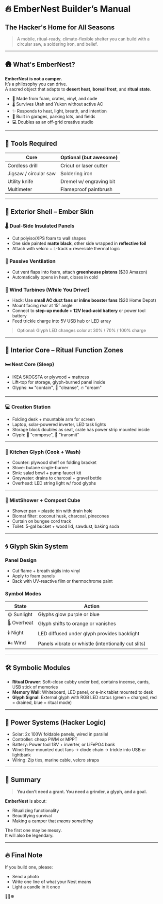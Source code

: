 # 🔥 EmberNest Builder’s Manual  
## The Hacker's Home for All Seasons

> A mobile, ritual-ready, climate-flexible shelter you can build with a circular saw, a soldering iron, and belief.

---

## 🛖 What's EmberNest?

**EmberNest is not a camper.**  
It’s a philosophy you can drive.  
A sacred object that adapts to **desert heat**, **boreal frost**, and **ritual state**.

- 🧱 Made from foam, crates, vinyl, and code  
- 🌡️ Survives Utah and Yukon without active AC  
- ✨ Responds to heat, light, breath, and intention  
- 🔧 Built in garages, parking lots, and fields  
- 💻 Doubles as an off-grid creative studio

---

## 🧰 Tools Required

| Core | Optional (but awesome) |
|------|------------------------|
| Cordless drill | Cricut or laser cutter |
| Jigsaw / circular saw | Soldering iron |
| Utility knife | Dremel w/ engraving bit |
| Multimeter | Flameproof paintbrush |

---

## 🧱 Exterior Shell – Ember Skin

### 🌡️ Dual-Side Insulated Panels

- Cut polyiso/XPS foam to wall shapes  
- One side painted **matte black**, other side wrapped in **reflective foil**  
- Attach with velcro + L-track = reversible thermal logic

### 💨 Passive Ventilation

- Cut vent flaps into foam, attach **greenhouse pistons** ($30 Amazon)  
- Automatically opens in heat, closes in cold

### 🔋 Wind Turbines (While You Drive!)

- Hack: Use **small AC duct fans or inline booster fans** ($20 Home Depot)  
- Mount facing rear at 15° angle  
- Connect to **step-up module + 12V lead-acid battery** or power tool battery  
- Feed trickle charge into 5V USB hub or LED array

> Optional: Glyph LED changes color at 30% / 70% / 100% charge

---

## 🧱 Interior Core – Ritual Function Zones

### 🛏️ Nest Core (Sleep)

- IKEA SKOGSTA or plywood + mattress  
- Lift-top for storage, glyph-burned panel inside  
- Glyphs: 🛏️ "contain", 🧼 "cleanse", 🔥 "dream"

---

### 💻 Creation Station

- Folding desk + mountable arm for screen  
- Laptop, solar-powered inverter, LED task lights  
- Storage block doubles as seat, crate has power strip mounted inside  
- Glyph: 🧠 "compose", 📡 "transmit"

---

### 🍳 Kitchen Glyph (Cook + Wash)

- Counter: plywood shelf on folding bracket  
- Stove: butane single-burner  
- Sink: salad bowl + pump faucet kit  
- Greywater: drains to charcoal + gravel bottle  
- Overhead: LED string light w/ food glyphs

---

### 🛁 MistShower + Compost Cube

- Shower pan = plastic bin with drain hole  
- Biomat filter: coconut husk, charcoal, pinecones  
- Curtain on bungee cord track  
- Toilet: 5-gal bucket + wood lid, sawdust, baking soda

---

## 🌀 Glyph Skin System

### Panel Design

- Cut flame + breath sigils into vinyl  
- Apply to foam panels  
- Back with UV-reactive film or thermochrome paint

### Symbol Modes

| State | Action |
|-------|--------|
| 🌞 Sunlight | Glyphs glow purple or blue |
| 🌡️ Overheat | Glyph shifts to orange or vanishes |
| 🕯️ Night | LED diffused under glyph provides backlight |
| 🌬️ Wind | Panels vibrate or whistle (intentionally cut slits) |

---

## 🛠️ Symbolic Modules

- **Ritual Drawer**: Soft-close cubby under bed, contains incense, cards, USB stick of memories  
- **Memory Wall**: Whiteboard, LED panel, or e-ink tablet mounted to desk  
- **Glyph Signal**: External glyph with RGB LED status (green = charged, red = drained, blue = ritual mode)

---

## 📡 Power Systems (Hacker Logic)

- Solar: 2x 100W foldable panels, wired in parallel  
- Controller: cheap PWM or MPPT  
- Battery: Power tool 18V + inverter, or LiFePO4 bank  
- Wind: Rear-mounted duct fans → diode chain → trickle into USB or lightbank  
- Wiring: Zip ties, marine cable, velcro straps

---

## 🧠 Summary

> **You don’t need a grant. You need a grinder, a glyph, and a goal.**

**EmberNest** is about:
- Ritualizing functionality  
- Beautifying survival  
- Making a camper that *means something*

The first one may be messy.  
It will also be legendary.

---

## 🔥 Final Note

If you build one, please:
- Send a photo  
- Write one line of what your Nest means  
- Light a candle in it once

🫴🔥⛯
